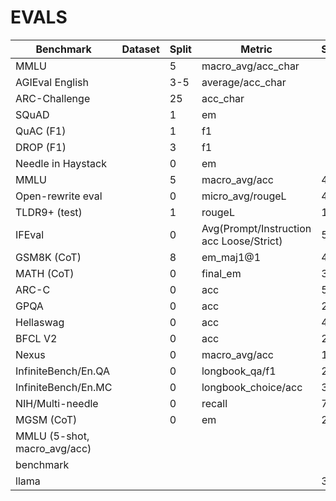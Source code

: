 # EVALS

| Benchmark | Dataset | Split | Metric | Score | Source |
| --- | --- | --- | --- | --- | --- |
| MMLU |  | 5 | macro\_avg/acc\_char |  | README |
| AGIEval English |  | 3-5 | average/acc\_char |  | README |
| ARC-Challenge |  | 25 | acc\_char |  | README |
| SQuAD |  | 1 | em |  | README |
| QuAC (F1) |  | 1 | f1 |  | README |
| DROP (F1) |  | 3 | f1 |  | README |
| Needle in Haystack |  | 0 | em |  | README |
| MMLU |  | 5 | macro\_avg/acc | 49.3 | README |
| Open-rewrite eval |  | 0 | micro\_avg/rougeL | 41.6 | README |
| TLDR9+ (test) |  | 1 | rougeL | 16.8 | README |
| IFEval |  | 0 | Avg(Prompt/Instruction acc Loose/Strict) | 59.5 | README |
| GSM8K (CoT) |  | 8 | em\_maj1@1 | 44.4 | README |
| MATH (CoT) |  | 0 | final\_em | 30.6 | README |
| ARC-C |  | 0 | acc | 59.4 | README |
| GPQA |  | 0 | acc | 27.2 | README |
| Hellaswag |  | 0 | acc | 41.2 | README |
| BFCL V2 |  | 0 | acc | 25.7 | README |
| Nexus |  | 0 | macro\_avg/acc | 13.5 | README |
| InfiniteBench/En.QA |  | 0 | longbook\_qa/f1 | 20.3 | README |
| InfiniteBench/En.MC |  | 0 | longbook\_choice/acc | 38.0 | README |
| NIH/Multi-needle |  | 0 | recall | 75.0 | README |
| MGSM (CoT) |  | 0 | em | 24.5 | README |
| MMLU (5-shot, macro_avg/acc) |  |  |  |  | README |
| benchmark |  |  |  |  | README |
| llama |  |  |  | 3 | README |